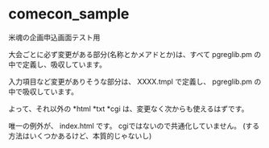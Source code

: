 comecon_sample
==============
米魂の企画申込画面テスト用

大会ごとに必ず変更がある部分(名称とかメアドとか)は、すべて
    pgreglib.pm
の中で定義し、吸収しています。

入力項目など変更がありそうな部分は、
    XXXX.tmpl
で定義し、
    pgreglib.pm
の中で吸収しています。

よって、それ以外の
    *html *txt *cgi
は、変更なく次からも使えるはずです。

唯一の例外が、
    index.html
です。
cgiではないので共通化していません。
(する方法はいくつかあるけど、本質的じゃないし)
